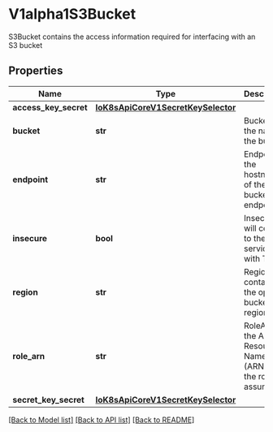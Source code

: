 # V1alpha1S3Bucket

S3Bucket contains the access information required for interfacing with an S3 bucket
## Properties
Name | Type | Description | Notes
------------ | ------------- | ------------- | -------------
**access_key_secret** | [**IoK8sApiCoreV1SecretKeySelector**](IoK8sApiCoreV1SecretKeySelector.md) |  | 
**bucket** | **str** | Bucket is the name of the bucket | 
**endpoint** | **str** | Endpoint is the hostname of the bucket endpoint | 
**insecure** | **bool** | Insecure will connect to the service with TLS | [optional] 
**region** | **str** | Region contains the optional bucket region | [optional] 
**role_arn** | **str** | RoleARN is the Amazon Resource Name (ARN) of the role to assume. | [optional] 
**secret_key_secret** | [**IoK8sApiCoreV1SecretKeySelector**](IoK8sApiCoreV1SecretKeySelector.md) |  | 

[[Back to Model list]](../README.md#documentation-for-models) [[Back to API list]](../README.md#documentation-for-api-endpoints) [[Back to README]](../README.md)


